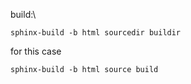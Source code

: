 build:\\

```
sphinx-build -b html sourcedir buildir
```

for this case
```
sphinx-build -b html source build
```